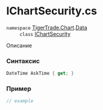 
# IChartSecurity.cs
`namespace` [TigerTrade.Chart](../../../../TigerTrade.Chart.md).[Data](../../../../TigerTrade.Chart/Data.md)  
&nbsp;&nbsp;&nbsp;&nbsp;&nbsp;&nbsp;&nbsp;&nbsp;&nbsp;`class` [IChartSecurity](../../IChartSecurity.cs.md)

Описание

### Синтаксис
```csharp
DateTime AskTime { get; }
```
### Пример  
```csharp
// example
```
